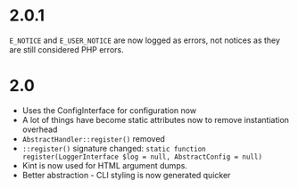 # 2.0.1 #

`E_NOTICE` and `E_USER_NOTICE` are now logged as errors, not notices as they are still considered PHP errors.

# 2.0 #

 - Uses the ConfigInterface for configuration now
 - A lot of things have become static attributes now to remove instantiation overhead
 - `AbstractHandler::register()` removed
 - `::register()` signature changed: `static function register(LoggerInterface $log = null, AbstractConfig = null)`
 - Kint is now used for HTML argument dumps.
 - Better abstraction - CLI styling is now generated quicker
